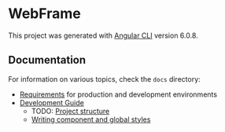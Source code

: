 # WebFrame

This project was generated with [Angular CLI](https://github.com/angular/angular-cli) version 6.0.8.


## Documentation

For information on various topics, check the `docs` directory:

* [Requirements](./docs/requirements) for production and development environments
* [Development Guide](./docs/development)
  * TODO: [Project structure](./docs/project-structure)
  * [Writing component and global styles](./docs/styles)
